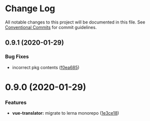 # Change Log

All notable changes to this project will be documented in this file.
See [Conventional Commits](https://conventionalcommits.org) for commit guidelines.

## 0.9.1 (2020-01-29)


### Bug Fixes

* incorrect pkg contents ([f0ea685](https://github.com/rx-ts/vue/commit/f0ea685c51d95e9ce24c91e2e4cd1d955b7c46aa))





# 0.9.0 (2020-01-29)


### Features

* **vue-translator:** migrate to lerna monorepo ([1e3ce18](https://github.com/rx-ts/vue/commit/1e3ce180af238aa612b28f2b7944f5eeb9664c40))

